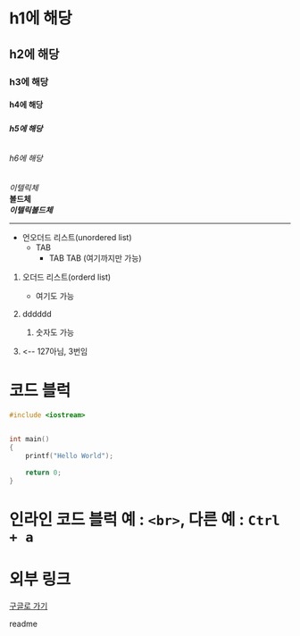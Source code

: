# <h1>h1에 해당
## <h2>h2에 해당
### <h3>h3에 해당
#### <h4>h4에 해당
##### <h5>h5에 해당
###### <h6>h6에 해당

*이텔릭체*  
**볼드체**  
***이텔릭볼드체***

---

* 언오더드 리스트(unordered list)
    * TAB
        * TAB TAB (여기까지만 가능)



1. 오더드 리스트(orderd list)
    * 여기도 가능

2. dddddd
    1. 숫자도 가능

127. <-- 127아님, 3번임


# 코드 블럭
```c
#include <iostream> 

 
int main()
{
    printf("Hello World");
    
    return 0;
}

```

# 인라인 코드 블럭 예 : `<br>`, 다른 예 : `Ctrl + a`

# 외부 링크

[구글로 가기](google.com "구글링크")


readme
